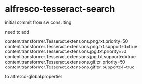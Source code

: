 # alfresco-tesseract-search
initial commit from sw consulting

need to add 

content.transformer.Tesseract.extensions.png.txt.priority=50
content.transformer.Tesseract.extensions.png.txt.supported=true
content.transformer.Tesseract.extensions.jpg.txt.priority=50
content.transformer.Tesseract.extensions.jpg.txt.supported=true
content.transformer.Tesseract.extensions.gif.txt.priority=50
content.transformer.Tesseract.extensions.gif.txt.supported=true

to alfresco-global.properties
